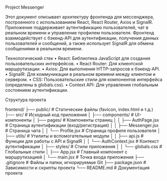 Project Messenger

Этот документ описывает архитектуру фронтенда для мессенджера, построенного с использованием React, React Router, Axios и SignalR. Приложение поддерживает аутентификацию пользователей, чат в реальном времени и управление профилем пользователя. Фронтенд взаимодействует с бэкенд-API для аутентификации, получения данных пользователей и сообщений, а также использует SignalR для обмена сообщениями в реальном времени.

Технологический стек
•	React: Библиотека JavaScript для создания пользовательских интерфейсов.
•	React Router: Для клиентской маршрутизации.
•	Axios: Для выполнения HTTP-запросов к бэкенд-API.
•	SignalR: Для коммуникации в реальном времени между клиентом и сервером.
•	CSS: Пользовательские стили для компонентов интерфейса (определены в globals.css).
•	Context API: Для управления глобальным состоянием аутентификации.

Структура проекта

frontend/
├── public/                # Статические файлы (favicon, index.html и т.д.)
├── src/                   # Исходный код приложения
│   ├── components/        # UI-компоненты
│   ├── pages/             # Компоненты страниц
│   │   ├── AuthPage.jsx   # Страница аутентификации (вход/регистрация)
│   │   ├── Messenger.jsx  # Страница чата
│   │   └── Profile.jsx    # Страница профиля пользователя
│   ├── utils/             # Утилиты и вспомогательные модули
│   │   ├── api.js         # Функции для работы с API и SignalR
│   │   └── AuthContext.jsx # Контекст аутентификации
│   ├── styles/            # Стили приложения
│   │   └── globals.css    # Глобальные стили
│   ├── App.jsx            # Главный компонент с маршрутизацией
│   └── main.jsx           # Точка входа приложения
├── .gitignore             # Файлы и папки, игнорируемые Git
├── package.json           # Зависимости и скрипты проекта
└── README.md              # Документация проекта
